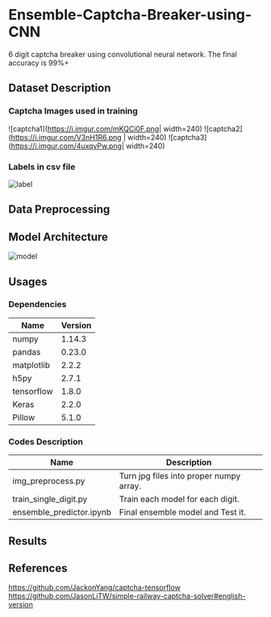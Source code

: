 # Ensemble-Captcha-Breaker-using-CNN
6 digit captcha breaker using convolutional neural network. The final accuracy is 99%+ 

## Dataset Description
### Captcha Images used in training
![captcha1](https://i.imgur.com/mKQCi0F.png| width=240) ![captcha2](https://i.imgur.com/V3nH1R6.png | width=240) ![captcha3](https://i.imgur.com/4uxqvPw.png| width=240)

### Labels in csv file
![label](https://i.imgur.com/YVSuZwL.jpg)

## Data Preprocessing

## Model Architecture
![model](https://i.imgur.com/y1ASzGN.jpg)

## Usages

### Dependencies
|Name|Version|
|----|----|
|numpy|1.14.3|
|pandas|0.23.0|
|matplotlib|2.2.2|
|h5py|2.7.1|
|tensorflow|1.8.0|
|Keras|2.2.0|
|Pillow|5.1.0|

### Codes Description
|Name|Description|
|----|----|
|img_preprocess.py| Turn jpg files into proper numpy array. |
|train_single_digit.py| Train each model for each digit. |
|ensemble_predictor.ipynb| Final ensemble model and Test it. |

## Results



## References
https://github.com/JackonYang/captcha-tensorflow
https://github.com/JasonLiTW/simple-railway-captcha-solver#english-version
